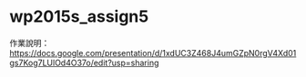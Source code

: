 # wp2015s_assign5
作業說明：
https://docs.google.com/presentation/d/1xdUC3Z468J4umGZpN0rgV4Xd01gs7Kog7LUlOd4O37o/edit?usp=sharing
